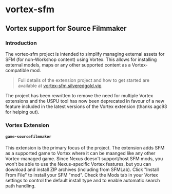 # vortex-sfm

## Vortex support for Source Filmmaker

### Introduction

The vortex-sfm project is intended to simplify managing external assets for SFM (for non-Workshop content) using Vortex. This allows for installing external models, maps or any other supported content as a Vortex-compatible mod.

> Full details of the extension project and how to get started are available at [vortex-sfm.silveredgold.vip](vortex-sfm.silveredgold.vip)

The project has been rewritten to remove the need for multiple Vortex extensions and the USPU tool has now been deprecated in favour of a new feature included in the latest versions of the Vortex extension (thanks agc93 for helping out).

### Vortex Extension

#### `game-sourcefilmmaker`

This extension is the primary focus of the project. The extension adds SFM as a supported game to Vortex where it can be maanged like any other Vortex-managed game. Since Nexus doesn't support/host SFM mods, you won't be able to use the Nexus-specific Vortex features, but you can download and install ZIP archives (including from SFMLab). Click "Install From File" to install your SFM "mod". Check the Mods tab in your Vortex settings to control the default install type and to enable automatic search path handling.